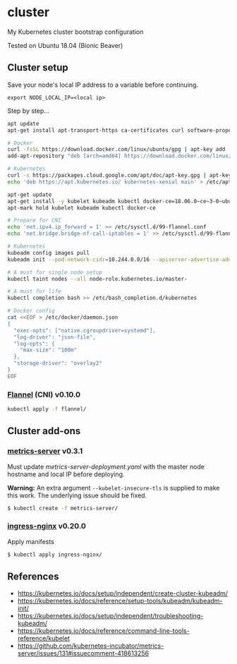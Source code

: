 # cluster

My Kubernetes cluster bootstrap configuration

Tested on Ubuntu 18.04 (Bionic Beaver)

## Cluster setup

Save your node's local IP address to a variable before continuing.

```
export NODE_LOCAL_IP=<local ip>
```

Step by step...

```bash
apt update
apt-get install apt-transport-https ca-certificates curl software-properties-common curl

# Docker
curl -fsSL https://download.docker.com/linux/ubuntu/gpg | apt-key add -
add-apt-repository "deb [arch=amd64] https://download.docker.com/linux/ubuntu $(lsb_release -cs) stable"

# Kubernetes
curl -s https://packages.cloud.google.com/apt/doc/apt-key.gpg | apt-key add -
echo 'deb https://apt.kubernetes.io/ kubernetes-xenial main' > /etc/apt/sources.list.d/kubernetes.list

apt-get update
apt-get install -y kubelet kubeadm kubectl docker-ce=18.06.0~ce~3-0~ubuntu
apt-mark hold kubelet kubeadm kubectl docker-ce

# Prepare for CNI
echo 'net.ipv4.ip_forward = 1' >> /etc/sysctl.d/99-flannel.conf
echo 'net.bridge.bridge-nf-call-iptables = 1' >> /etc/sysctl.d/99-flannel.conf

# Kubernetes
kubeadm config images pull
kubeadm init --pod-network-cidr=10.244.0.0/16 --apiserver-advertise-address=${NODE_LOCAL_IP}

# A must for single node setup
kubectl taint nodes --all node-role.kubernetes.io/master-

# A must for life
kubectl completion bash >> /etc/bash_completion.d/kubernetes

# Docker config
cat <<EOF > /etc/docker/daemon.json
{
  "exec-opts": ["native.cgroupdriver=systemd"],
  "log-driver": "json-file",
  "log-opts": {
    "max-size": "100m"
  },
  "storage-driver": "overlay2"
}
EOF
```

### [Flannel][] (CNI) v0.10.0

```bash
kubectl apply -f flannel/
```

## Cluster add-ons

### [metrics-server][] v0.3.1

Must update *metrics-server-deployment.yaml* with the master node hostname
and local IP before deploying.

**Warning:** An extra argument `--kubelet-insecure-tls` is supplied to make
this work. The underlying issue should be fixed.

```bash
$ kubectl create -f metrics-server/
```

### [ingress-nginx][] v0.20.0

Apply manifests

```bash
$ kubectl apply ingress-nginx/
```

## References
- https://kubernetes.io/docs/setup/independent/create-cluster-kubeadm/
- https://kubernetes.io/docs/reference/setup-tools/kubeadm/kubeadm-init/
- https://kubernetes.io/docs/setup/independent/troubleshooting-kubeadm/
- https://kubernetes.io/docs/reference/command-line-tools-reference/kubelet
- https://github.com/kubernetes-incubator/metrics-server/issues/131#issuecomment-418613256

[metrics-server]: https://github.com/kubernetes-incubator/metrics-server
[Flannel]: https://github.com/coreos/flannel
[ingress-nginx]: https://github.com/kubernetes/ingress-nginx
